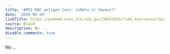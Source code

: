 ```yaml
---
title: 'AMIS RBC antigen loss: nibble or devour?'
date: '2024-02-29'
linkTitle: https://pubmed.ncbi.nlm.nih.gov/38421815/?utm_source=curl&utm_medium=rss&utm_campaign=journals&utm_content=7603509&fc=None&ff=20240301170456&v=2.18.0.post9+e462414
source: Blood
description: No ...
disable_comments: true
---
```

No ...